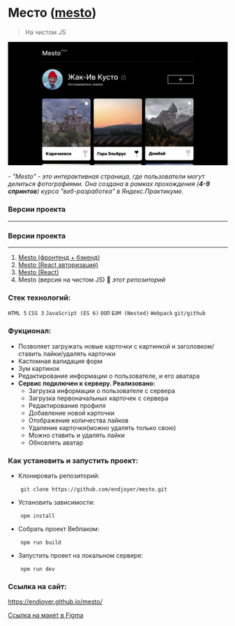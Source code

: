 # Место ([mesto](https://endjoyer.github.io/mesto/))
> На чистом JS

![screenshot](./src/images/preview.jpg)

_- "Mesto" - это интерактивная страница, где пользователи могут делиться фотографиями. Она создана в рамках прохождения (**4-9 спринтов**) курса "веб-разработка" в Яндекс.Практикуме._

### **Версии проекта**
***
### **Версии проекта**
***
1. [Mesto (фронтенд + бэкенд)](https://github.com/endjoyer/express-mesto-gha)
2. [Mesto (React авторизация)](https://github.com/endjoyer/react-mesto-auth)
3. [Mesto (React)](https://github.com/endjoyer/mesto-react)
4. Mesto (версия на чистом JS) 🔆 *этот репозиторий*

### Стек технологий:

`HTML 5`
`CSS 3`
`JavaScript (ES 6)`
`ООП`
`БЭМ (Nested)`
`Webpack`
`git/github`

### Фукционал:

- Позволяет загружать новые карточки с картинкой и заголовком/ставить лайки/удалять карточки
- Кастомная валидация форм
- Зум картинок
- Редактирование информации о пользователе, и его аватара
- **Сервис подключен к серверу. Реализовано:**
  - Загрузка информации о пользователе с сервера
  - Загрузка первоначальных карточек с сервера
  - Редактирование профиля
  - Добавление новой карточки
  - Отображение количества лайков
  - Удаление карточки(можно удалять только свою)
  - Можно ставить и удалять лайки
  - Обновлять аватар

### Как установить и запустить проект:

- Клонировать репозиторий:

```console
    git clone https://github.com/endjoyer/mesto.git
```

- Установить зависимости:

```console
    npm install
```

- Собрать проект Вебпаком:

```console
    npm run build
```

- Запустить проект на локальном сервере:

```console
    npm run dev
```

### Ссылка на сайт:

https://endjoyer.github.io/mesto/

[Ссылка на макет в Figma](https://www.figma.com/file/3YKkZfiSS1K8s44YUQTLyJ/JavaScript.-Sprint-9?node-id=109%3A2&t=7tlU9OiVAkQQ1eAp-0)
